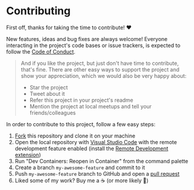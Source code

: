 # Contributing

First off, thanks for taking the time to contribute! ❤️

New features, ideas and bug fixes are always welcome! Everyone interacting in the project's code bases or issue trackers, is expected to follow the [Code of Conduct](CODE_OF_CONDUCT.md).

> And if you like the project, but just don't have time to contribute, that's fine. There are other easy ways to support the project and show your appreciation, which we would also be very happy about:
>
> - Star the project
> - Tweet about it
> - Refer this project in your project's readme
> - Mention the project at local meetups and tell your friends/colleagues

In order to contribute to this project, follow a few easy steps:

1. [Fork](https://help.github.com/en/github/getting-started-with-github/fork-a-repo) this repository and clone it on your machine
2. Open the local repository with [Visual Studio Code](https://code.visualstudio.com) with the remote development feature enabled (install the [Remote Development extension](https://marketplace.visualstudio.com/items?itemName=ms-vscode-remote.vscode-remote-extensionpack))
3. Run "Dev Containers: Reopen in Container" from the command palette
4. Create a branch `my-awesome-feature` and commit to it
5. Push `my-awesome-feature` branch to GitHub and open a [pull request](https://help.github.com/en/github/collaborating-with-issues-and-pull-requests/about-pull-requests)
6. Liked some of my work? Buy me a ☕ (or more likely 🍺)
